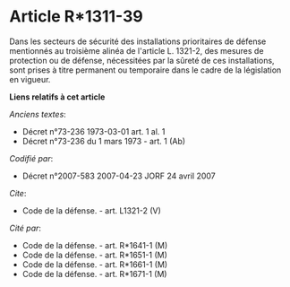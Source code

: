 # Article R*1311-39

Dans les secteurs de sécurité des installations prioritaires de défense mentionnés au troisième alinéa de l'article L.
1321-2, des mesures de protection ou de défense, nécessitées par la sûreté de ces installations, sont prises à titre
permanent ou temporaire dans le cadre de la législation en vigueur.

**Liens relatifs à cet article**

_Anciens textes_:

  - Décret n°73-236 1973-03-01 art. 1 al. 1
  - Décret n°73-236 du 1 mars 1973 - art. 1 (Ab)

_Codifié par_:

  - Décret n°2007-583 2007-04-23 JORF 24 avril 2007

_Cite_:

  - Code de la défense. - art. L1321-2 (V)

_Cité par_:

  - Code de la défense. - art. R*1641-1 (M)
  - Code de la défense. - art. R*1651-1 (M)
  - Code de la défense. - art. R*1661-1 (M)
  - Code de la défense. - art. R*1671-1 (M)
